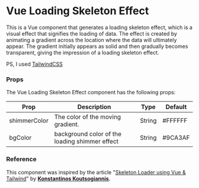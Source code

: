 # Vue Loading Skeleton Effect

This is a Vue component that generates a loading skeleton effect, which is a visual effect that signifies the loading of data. The effect is created by animating a gradient across the location where the data will ultimately appear. The gradient initially appears as solid and then gradually becomes transparent, giving the impression of a loading skeleton effect.

PS, I used [TailwindCSS](https://tailwindcss.com/)

### Props

The Vue Loading Skeleton Effect component has the following props:

| Prop         | Description                                    | Type   | Default |
| ------------ | ---------------------------------------------- | ------ | ------- |
| shimmerColor | The color of the moving gradient.              | String | #FFFFFF |
| bgColor      | background color of the loading shimmer effect | String | #9CA3AF |

### Reference

This component was inspired by the article "[Skeleton Loader using Vue & Tailwind](https://dev.to/kouts/skeleton-loader-using-vue-tailwind-422a)" by **[Konstantinos Koutsogiannis](https://github.com/kouts)**.
